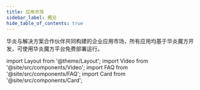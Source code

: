 ```yaml
---
title: 应用市场
sidebar_label: 概览
hide_table_of_contents: true
---
```


<span class="text-xl text-gray-500 sm:text-center">华炎与解决方案合作伙伴共同构建的企业应用市场，所有应用均基于华炎魔方开发，可使用华炎魔方平台免费部署运行。</span>

import Layout from '@theme/Layout';
import Video from '@site/src/components/Video';
import FAQ from '@site/src/components/FAQ';
import Card from '@site/src/components/Card';

<!-- ## 开源应用 -->

<div class="mt-12 grid gap-5 max-w-screen-xl mx-auto md:grid-cols-2">

<Card
  title="审批王"
  description="快速部署、有效监控并持续优化各类业务流程。"
  href="/appstore/labs/workflow"/>

<Card
  title="合同管理"
  description="通过合同、收款、付款，管理合同的整个生命周期。"
  target="_blank"
  href="https://github.com/steedos/steedos-app-contract"/>

<Card
  title="销售管理"
  description="通过客户、潜在客户、业务机会等管理销售流程。"
  target="_blank"
  href="https://github.com/steedos/steedos-app-crm"/>

<!-- <Card
  title="费控管理"
  description="将多管控方案融合，达到预算与费用一体化的目的。"
  href="/appstore/labs/cost"/> -->

<Card
  title="项目管理"
  target="_blank"
  description="通过项目、任务、里程碑，管理项目的整理生命周期。"
  href="https://github.com/steedos/app-project-management"/>

<Card
  title="会议管理"
  target="_blank"
  description="预约会议室、组织会议，会议通知、冲突提醒。"
  href="https://github.com/steedos/steedos-app-meeting"/>

</div>
